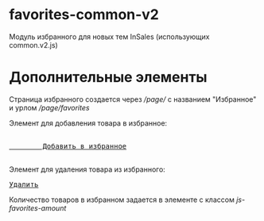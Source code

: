# favorites-common-v2
Модуль избранного для новых тем InSales (использующих common.v2.js)

# Дополнительные элементы

Страница избранного создается через */page/* с названием "Избранное" и урлом */page/favorites*

Элемент для добавления товара в избранное:
<pre>
<a class="favorite-link favorite-add js-favorite-add" data-favorite-add="{{product.id}}" href="javascript:;">
        Добавить в избранное
</a>
</pre>

Элемент для удаления товара из избранного:
<pre>
<a href="javascript:;" class="js-favorite-remove favorite-remove" data-favorite-delete="<%= product.id %>">Удалить</a>
</pre>

Количество товаров в избранном задается в элементе с классом *js-favorites-amount*
